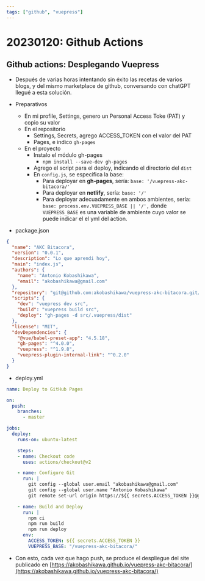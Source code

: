 ```yaml
---
tags: ["github", "vuepress"]
---
```


# 20230120: Github Actions

## Github actions: Desplegando Vuepress

- Después de varias horas intentando sin éxito las recetas de varios blogs, y del mismo marketplace de github, conversando con chatGPT llegué a esta solución.
- Preparativos
	- En mi profile, Settings, genero un Personal Access Toke (PAT) y copio su valor
	- En el repositorio
		- Settings, Secrets, agrego ACCESS_TOKEN con el valor del PAT
		- Pages, e indico `gh-pages`
	- En el proyecto
		- Instalo el módulo gh-pages
			- `npm install --save-dev gh-pages`
		- Agrego el script para el deploy, indicando el directorio del `dist`
		- En `config.js`, se especifica la base:
			- Para deployar en **gh-pages**, sería: `base: '/vuepress-akc-bitacora/'` 
			- Para deployar en **netlify**, sería: `base: '/'`
			- Para deployar adecuadamente en ambos ambientes, sería: `base: process.env.VUEPRESS_BASE || '/',` donde `VUEPRESS_BASE` es una variable de ambiente cuyo valor se puede indicar el el yml del action.

- package.json

```json
{
  "name": "AKC Bitacora",
  "version": "0.0.1",
  "description": "Lo que aprendi hoy",
  "main": "index.js",
  "authors": {
    "name": "Antonio Kobashikawa",
    "email": "akobashikawa@gmail.com"
  },
  "repository": "git@github.com:akobashikawa/vuepress-akc-bitacora.git/AKC Bitacora",
  "scripts": {
    "dev": "vuepress dev src",
    "build": "vuepress build src",
    "deploy": "gh-pages -d src/.vuepress/dist"
  },
  "license": "MIT",
  "devDependencies": {
    "@vue/babel-preset-app": "4.5.18",
    "gh-pages": "^4.0.0",
    "vuepress": "^1.9.8",
    "vuepress-plugin-internal-link": "^0.2.0"
  }
}
```

- deploy.yml
```yml
name: Deploy to GitHub Pages

on:
  push:
    branches:
      - master

jobs:
  deploy:
    runs-on: ubuntu-latest

    steps:
    - name: Checkout code
      uses: actions/checkout@v2

    - name: Configure Git
      run: |
        git config --global user.email "akobashikawa@gmail.com"
        git config --global user.name "Antonio Kobashikawa"
        git remote set-url origin https://${{ secrets.ACCESS_TOKEN }}@github.com/akobashikawa/vuepress-akc-bitacora.git

    - name: Build and Deploy
      run: |
        npm ci
        npm run build
        npm run deploy
      env:
        ACCESS_TOKEN: ${{ secrets.ACCESS_TOKEN }}
        VUEPRESS_BASE: "/vuepress-akc-bitacora/"
```

- Con esto, cada vez que hago push, se produce el despliegue del site publicado en [https://akobashikawa.github.io/vuepress-akc-bitacora/](https://akobashikawa.github.io/vuepress-akc-bitacora/)